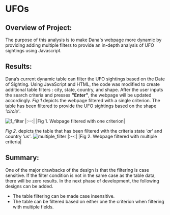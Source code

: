 # UFOs
## Overview of Project: 
The purpose of this analysis is to make Dana's webpage more dynamic by providing adding multiple filters to provide an in-depth analysis of UFO sightings using Javascript. 

## Results: 
Dana’s current dynamic table can filter the UFO sightings based on the Date of Sighting. Using JavaScript and HTML, the code was modified to create additional table filters : city, state, country, and shape. After the user inputs the search criteria and presses **"Enter"**, the webpage will be updated accordingly. *Fig 1* depicts the webpage filtered with a single criterion. The table has been filtered to provide the UFO sightings based on the shape *'circle'*. 

![1_filter](https://github.com/chinzjay/UFOs/blob/main/1_filter.PNG)
|:--:|
|Fig 1. Webpage filtered with one criterion|
 
*Fig 2.* depicts the table that has been filtered with the criteria state *'ar'* and country *'us'*.
![multiple_filter](https://github.com/chinzjay/UFOs/blob/main/multiple_filter.PNG)
|:--:|
|Fig 2. Webpage filtered with multiple criteria|


## Summary: 
One of the major drawbacks of the design is that the filtering is case sensitive. If the filter condition is not in the same case as the table data, there will be zero results. 
In the next phase of development, the following designs can be added.
- The table filtering can be made case insensitive.
- The table can be filtered based on either one the criterion when filtering with multiple fields.
